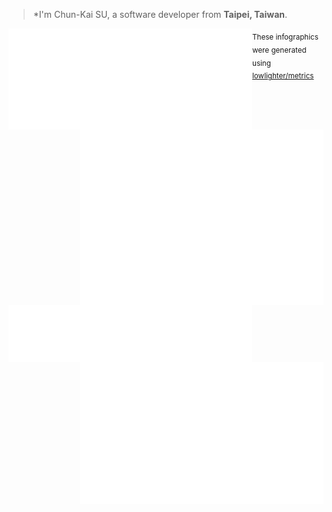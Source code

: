 > *I'm Chun-Kai SU, a software developer from **Taipei, Taiwan**.

[<img align="left" width="390" alt="Commit Calendar" src="https://raw.githubusercontent.com/ken22i/ken22i/main/metrics.plugin.isocalendar.svg">](#)
[<img align="right" width="390" alt="Terminal Template" src="https://raw.githubusercontent.com/ken22i/ken22i/main/metrics.terminal.svg">](#)


[<img align="right" width="390" alt="Starred Topics" src="https://raw.githubusercontent.com/ken22i/ken22i/main/metrics.plugin.topics.svg">](#)

[<img align="left" width="390" alt="Coding Habits Facts" src="https://raw.githubusercontent.com/ken22i/ken22i/main/metrics.plugin.habits.facts.svg">](#)
[<img align="right" width="390" alt="Coding Habits Charts" src="https://raw.githubusercontent.com/ken22i/ken22i/main/metrics.plugin.habits.charts.svg">](#)



<sub>These infographics were generated using [lowlighter/metrics](https://github.com/lowlighter/metrics)</sub>
